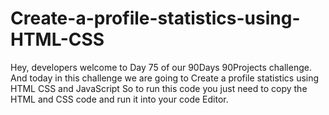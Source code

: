 # Create-a-profile-statistics-using-HTML-CSS
Hey, developers welcome to Day 75 of our 90Days 90Projects challenge. And today in this challenge we are going to Create a profile statistics using HTML CSS and JavaScript  So to run this code you just need to copy the HTML and CSS code and run it into your code Editor. 
